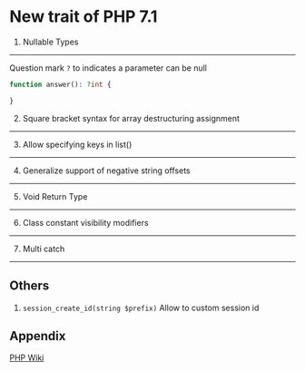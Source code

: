 New trait of PHP 7.1
====================

1. Nullable Types
-----------------

Question mark `?` to indicates a parameter can be null

```php
function answer(): ?int {

}
```

2. Square bracket syntax for array destructuring assignment
-----------------------------------------------------------

3. Allow specifying keys in list()
----------------------------------

4. Generalize support of negative string offsets
------------------------------------------------

5. Void Return Type
-------------------

6. Class constant visibility modifiers
--------------------------------------

7. Multi catch
--------------

Others
------

1. `session_create_id(string $prefix)` Allow to custom session id

Appendix
--------

[PHP Wiki](https://wiki.php.net/rfc)